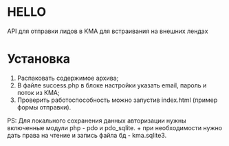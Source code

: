 # HELLO

API для отправки лидов в KMA для встраивания на внешних лендах

# Установка

1) Распаковать содержимое архива;
2) В файле success.php в блоке настройки указать email, пароль и поток из КМА;
3) Проверить работоспособность можно запустив index.html (пример формы отправки).

PS: Для локального сохранения данных авторизации нужны включенные модули php - pdo и pdo_sqlite.
    + при необходимости нужно дать права на чтение и запись файла бд - kma.sqlite3.